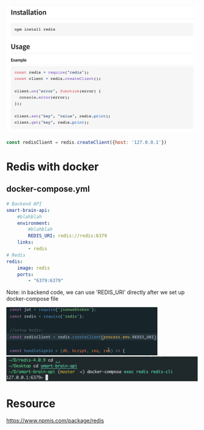<img src="Redis implementation.assets/Screen Shot 2021-09-16 at 9.30.01 PM.png" alt="Screen Shot 2021-09-16 at 9.30.01 PM" style="zoom:50%;" />

```js
const redisClient = redis.createClient({host: '127.0.0.1'})
```

# Redis with docker

## docker-compose.yml

```yaml
# Backend API
smart-brain-api:
	#blahblah
	environment:
		#blahblah
		REDIS_URI: redis://redis:6379
	links:
		- redis
# Redis
redis:
	image: redis
	ports:
		- "6379:6379"
```

Note: in backend code, we can use 'REDIS_URI' directly after we set up docker-compose file

<img src="Redis implementation.assets/Screen Shot 2021-09-16 at 9.42.33 PM.png" alt="Screen Shot 2021-09-16 at 9.42.33 PM" style="zoom:50%;" />

<img src="Redis implementation.assets/Screen Shot 2021-09-16 at 9.44.48 PM.png" alt="Screen Shot 2021-09-16 at 9.44.48 PM" style="zoom:50%;" />

# Resource

https://www.npmjs.com/package/redis

